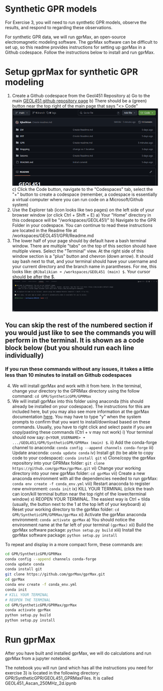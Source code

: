# Synthetic GPR models

For Exercise 3, you will need to run synthetic GPR models, observe the results, and respond to regarding these observations.

For synthetic GPR data, we will run gprMax, an open-source electromagnetic modeling software. The gprMax software can be difficult to set up, so this readme provides instructions for setting up gprMax in a Github codespace. Follow the instructions below to install and run gprMax.


# Setup gprMax for synthetic GPR modeling
1. Create a Github codespace from the Geol451 Repository
  a) Go to the main [GEOL451 github repository page](https://github.com/RJbalikian/GEOL451)
  b) There should be a (green) button near the top right of the main page that says "<> Code" ![GEOL451Repo with Green Code Button](image.png)
  c) Click the Code button, navigate to the "Codespaces" tab, select the "+" button to create a codespace (remember, a codespace is essentially a virtual computer where you can run code on a Microsoft/Github system)
2. Use the Explorer tab (icon looks like two pages) on the left side of your browser window (or click Ctrl + Shift + E) 
  a) Your "Home" directory in this codespace will be "/workspaces/GEOL451/"
  b) Navigate to the GPR Folder in your codespace. You can continue to read these instructions are located in the Readme file at /workspaces/GEOL451/GPR/Readme.md
3. The lower half of your page should by default have a bash terminal window. There are multiple "tabs" on the top of this section should have multiple views. Select the "Terminal" view. At the right side of this window section is a "plus" button and chevron (down arrow). It should say bash next to that, and your terminal should have your username and your current directory and the branch name in parantheses. For me, this looks like: `@RJbalikian ➜ /workspaces/GEOL451 (main) $`. Your cursor should be after the $.
  ![Default bash terminal in GEOL451](image-1.png)

## You can skip the rest of the numbered section if you would just like to see the commands you will perform in the terminal. It is shown as a code block below (but you should run each line individually)
### If you run these commands without any issues, it takes a little less than 10 minutes to install on Github codespaces


4. We will install gprMax and work with it from here. In the terminal, change your directory to the GPRMax directory using the follow command: `cd GPR/SyntheticGPR/GPRMax`
5. We will install gprMax into this folder using anaconda (this should already be installed on your codespace). The instructions for this are included here, but you may also see more information at the gprMax documentation [here](https://docs.gprmax.com/en/latest/include_readme.html#installation). You may have to type "y" when the system prompts to confirm that you want to install/download based on these commands. Usually, you have to right click and select paste if you are copy/pasting these commands (Ctrl + v may not work)
  i) Your terminal should now say: `@<YOUR_USERNAME> ➜ .../GEOL451/GPR/SyntheticGPR/GPRMax (main) $`. 
  ii) Add the conda-forge channel to anaconda: `conda config --append channels conda-forge`
  iii) Update anaconda: `conda update conda`
  iv) Install git (to be able to copy code to your codespace): `conda install git`
  v) Clone/copy the gprMax repository into your GPRMax folder: `git clone https://github.com/gprMax/gprMax.git`
  vi) Change your working directory into your new gprMax folder: `cd gprMax`
  vii) Create a new anaconda environment with all the dependencies needed to run gprMax: `conda env create -f conda_env.yml`
  viii) Restart anaconda to register new environment: `conda init`
  ix) KILL YOUR TERMINAL (click the trash can icon/kill terminal button near the top right of the lower/terminal window)
  x) REOPEN YOUR TERMINAL. The easiest way is Ctrl + tilda (usually, the button next to the 1 at the top left of your keyboard)
    a) Reset your working directory to the gprMax folder: `cd GPR/SyntheticGPR/GPRMax/gprMax`
  xi) Activate the gprMax anaconda environment: `conda activate gprMax`
    a) You should notice the environment name at the far left of your terminal `(gprMax)`
  xii) Build the gprMax software package: `python setup.py build`
  xiii) Install the gprMax software package: `python setup.py install`

To repeat and display in a more compact form, these commands are:
```bash
cd GPR/SyntheticGPR/GPRMax
conda config --append channels conda-forge
conda update conda
conda install git
git clone https://github.com/gprMax/gprMax.git
cd gprMax
conda env create -f conda_env.yml
conda init
# KILL YOUR TERMINAL
# REOPEN THE TERMINAL
cd GPR/SyntheticGPR/GPRMax/gprMax
conda activate gprMax
python setup.py build
python setup.py install
```

# Run gprMax
After you have built and installed gprMax, we will do calculations and run gprMax from a jupyter notebook.

The notebook you will run (and which has all the instructions you need for exercise 3) is located in the following directory: GPR/SyntheticGPR/GEOL451_GPRMaxFiles. It is called GEOL451_Ascan_250MHz_2d.ipynb

